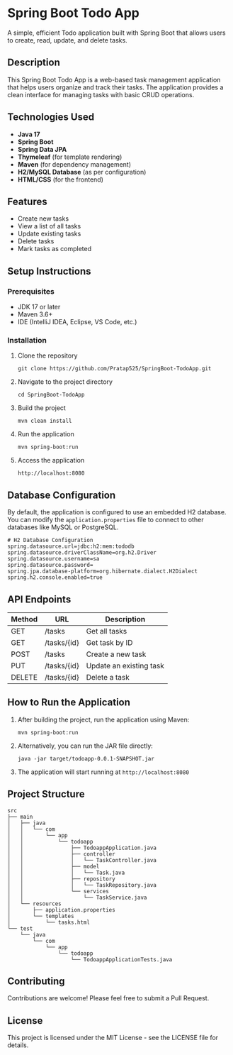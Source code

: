 # Spring Boot Todo App

A simple, efficient Todo application built with Spring Boot that allows users to create, read, update, and delete tasks.

## Description

This Spring Boot Todo App is a web-based task management application that helps users organize and track their tasks. The application provides a clean interface for managing tasks with basic CRUD operations.

## Technologies Used

- **Java 17**
- **Spring Boot**
- **Spring Data JPA**
- **Thymeleaf** (for template rendering)
- **Maven** (for dependency management)
- **H2/MySQL Database** (as per configuration)
- **HTML/CSS** (for the frontend)

## Features

- Create new tasks
- View a list of all tasks
- Update existing tasks
- Delete tasks
- Mark tasks as completed

## Setup Instructions

### Prerequisites

- JDK 17 or later
- Maven 3.6+
- IDE (IntelliJ IDEA, Eclipse, VS Code, etc.)

### Installation

1. Clone the repository
   ```
   git clone https://github.com/Pratap525/SpringBoot-TodoApp.git
   ```

2. Navigate to the project directory
   ```
   cd SpringBoot-TodoApp
   ```

3. Build the project
   ```
   mvn clean install
   ```

4. Run the application
   ```
   mvn spring-boot:run
   ```

5. Access the application
   ```
   http://localhost:8080
   ```

## Database Configuration

By default, the application is configured to use an embedded H2 database. You can modify the `application.properties` file to connect to other databases like MySQL or PostgreSQL.

```properties
# H2 Database Configuration
spring.datasource.url=jdbc:h2:mem:tododb
spring.datasource.driverClassName=org.h2.Driver
spring.datasource.username=sa
spring.datasource.password=
spring.jpa.database-platform=org.hibernate.dialect.H2Dialect
spring.h2.console.enabled=true
```

## API Endpoints

| Method | URL | Description |
|--------|-----|-------------|
| GET    | /tasks | Get all tasks |
| GET    | /tasks/{id} | Get task by ID |
| POST   | /tasks | Create a new task |
| PUT    | /tasks/{id} | Update an existing task |
| DELETE | /tasks/{id} | Delete a task |

## How to Run the Application

1. After building the project, run the application using Maven:
   ```
   mvn spring-boot:run
   ```

2. Alternatively, you can run the JAR file directly:
   ```
   java -jar target/todoapp-0.0.1-SNAPSHOT.jar
   ```

3. The application will start running at `http://localhost:8080`

## Project Structure

```
src
├── main
│   ├── java
│   │   └── com
│   │       └── app
│   │           └── todoapp
│   │               ├── TodoappApplication.java
│   │               ├── controller
│   │               │   └── TaskController.java
│   │               ├── model
│   │               │   └── Task.java
│   │               ├── repository
│   │               │   └── TaskRepository.java
│   │               └── services
│   │                   └── TaskService.java
│   └── resources
│       ├── application.properties
│       └── templates
│           └── tasks.html
└── test
    └── java
        └── com
            └── app
                └── todoapp
                    └── TodoappApplicationTests.java
```

## Contributing

Contributions are welcome! Please feel free to submit a Pull Request.

## License

This project is licensed under the MIT License - see the LICENSE file for details.

